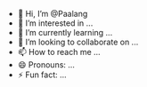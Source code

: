 - 👋 Hi, I’m @Paalang
- 👀 I’m interested in ...
- 🌱 I’m currently learning ...
- 💞️ I’m looking to collaborate on ...
- 📫 How to reach me ...
- 😄 Pronouns: ...
- ⚡ Fun fact: ...

<!---
Paalang/Paalang is a ✨ special ✨ repository because its `README.md` (this file) appears on your GitHub profile.
You can click the Preview link to take a look at your changes.
--->
